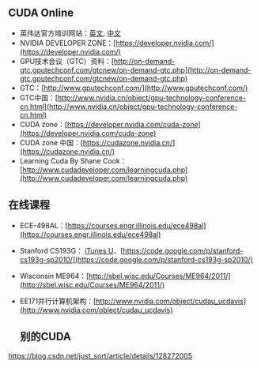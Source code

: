 ## CUDA Online

- 英伟达官方培训网站：[英文](https://developer.nvidia.com/cuda-training), [中文](https://cudazone.nvidia.cn/cuda-training/)
- NVIDIA DEVELOPER ZONE：[https://developer.nvidia.com/](https://developer.nvidia.com/)
- GPU技术会议（GTC）资料：[http://on-demand-gtc.gputechconf.com/gtcnew/on-demand-gtc.php](http://on-demand-gtc.gputechconf.com/gtcnew/on-demand-gtc.php)
- GTC：[http://www.gputechconf.com/](http://www.gputechconf.com/)
- GTC中国：[http://www.nvidia.cn/object/gpu-technology-conference-cn.html](http://www.nvidia.cn/object/gpu-technology-conference-cn.html)
- CUDA zone：[https://developer.nvidia.com/cuda-zone](https://developer.nvidia.com/cuda-zone)
- CUDA zone 中国：[https://cudazone.nvidia.cn/](https://cudazone.nvidia.cn/)
- Learning Cuda By Shane Cook：[http://www.cudadeveloper.com/learningcuda.php](http://www.cudadeveloper.com/learningcuda.php)

## [](http://blog.5long.me/2015/cuda-learning/#在线课程 "在线课程")在线课程

- ECE-498AL：[https://courses.engr.illinois.edu/ece498al](https://courses.engr.illinois.edu/ece498al)
- Stanford CS193G： [iTunes U](https://itunes.apple.com/cn/itunes-u/programming-massively-parallel/id384233322?mt=10)、[https://code.google.com/p/stanford-cs193g-sp2010/](https://code.google.com/p/stanford-cs193g-sp2010/)
- Wisconsin ME964：[http://sbel.wisc.edu/Courses/ME964/2011/](http://sbel.wisc.edu/Courses/ME964/2011/)
- EE171并行计算机架构：[http://www.nvidia.com/object/cudau_ucdavis](http://www.nvidia.com/object/cudau_ucdavis)



	## 别的CUDA
https://blog.csdn.net/just_sort/article/details/128272005